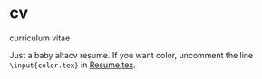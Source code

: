 # cv
curriculum vitae

Just a baby altacv resume. If you want color, uncomment the line `\input{color.tex}` in [Resume.tex](Resume.tex).
